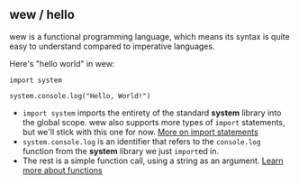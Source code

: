 ## wew / hello

wew is a functional programming language, which means its syntax is quite easy
to understand compared to imperative languages.

Here's "hello world" in wew:

```wew
import system

system.console.log("Hello, World!")
```

* `import system` imports the entirety of the standard **system** library into
the global scope. wew also supports more types of `import` statements, but we'll
stick with this one for now. [More on import statements](syntax.md#imports)
* `system.console.log` is an identifier that refers to the `console.log`
function from the **system** library we just `import`ed in.
* The rest is a simple function call, using a string as an argument.
[Learn more about functions](syntax.md#functions)
